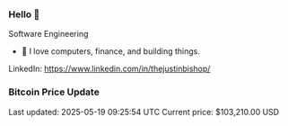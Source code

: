 ### Hello 🤙  

Software Engineering

- 🔭 I love computers, finance, and building things.
  
LinkedIn: https://www.linkedin.com/in/thejustinbishop/  


























































































































































































































































































### Bitcoin Price Update
Last updated: 2025-05-19 09:25:54 UTC
Current price: $103,210.00 USD
